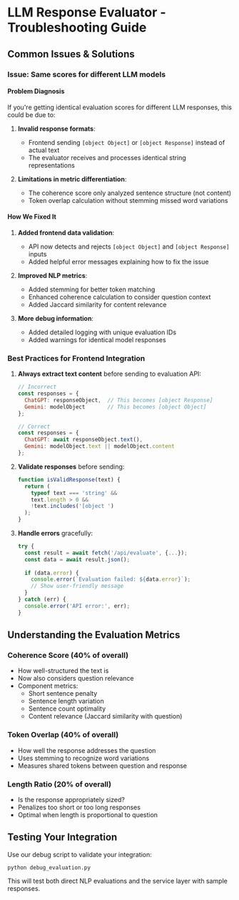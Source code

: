 # LLM Response Evaluator - Troubleshooting Guide

## Common Issues & Solutions

### Issue: Same scores for different LLM models

#### Problem Diagnosis
If you're getting identical evaluation scores for different LLM responses, this could be due to:

1. **Invalid response formats**:
   - Frontend sending `[object Object]` or `[object Response]` instead of actual text
   - The evaluator receives and processes identical string representations

2. **Limitations in metric differentiation**:
   - The coherence score only analyzed sentence structure (not content)
   - Token overlap calculation without stemming missed word variations

#### How We Fixed It

1. **Added frontend data validation**:
   - API now detects and rejects `[object Object]` and `[object Response]` inputs
   - Added helpful error messages explaining how to fix the issue

2. **Improved NLP metrics**:
   - Added stemming for better token matching
   - Enhanced coherence calculation to consider question context
   - Added Jaccard similarity for content relevance

3. **More debug information**:
   - Added detailed logging with unique evaluation IDs
   - Added warnings for identical model responses

### Best Practices for Frontend Integration

1. **Always extract text content** before sending to evaluation API:
   ```javascript
   // Incorrect
   const responses = {
     ChatGPT: responseObject,  // This becomes [object Response]
     Gemini: modelObject       // This becomes [object Object]
   };
   
   // Correct
   const responses = {
     ChatGPT: await responseObject.text(),
     Gemini: modelObject.text || modelObject.content
   };
   ```

2. **Validate responses** before sending:
   ```javascript
   function isValidResponse(text) {
     return (
       typeof text === 'string' &&
       text.length > 0 &&
       !text.includes('[object ')
     );
   }
   ```

3. **Handle errors** gracefully:
   ```javascript
   try {
     const result = await fetch('/api/evaluate', {...});
     const data = await result.json();
     
     if (data.error) {
       console.error(`Evaluation failed: ${data.error}`);
       // Show user-friendly message
     }
   } catch (err) {
     console.error('API error:', err);
   }
   ```

## Understanding the Evaluation Metrics

### Coherence Score (40% of overall)
- How well-structured the text is
- Now also considers question relevance
- Component metrics:
  - Short sentence penalty
  - Sentence length variation
  - Sentence count optimality
  - Content relevance (Jaccard similarity with question)

### Token Overlap (40% of overall)
- How well the response addresses the question
- Uses stemming to recognize word variations
- Measures shared tokens between question and response

### Length Ratio (20% of overall)
- Is the response appropriately sized?
- Penalizes too short or too long responses
- Optimal when length is proportional to question

## Testing Your Integration

Use our debug script to validate your integration:

```
python debug_evaluation.py
```

This will test both direct NLP evaluations and the service layer with sample responses.
